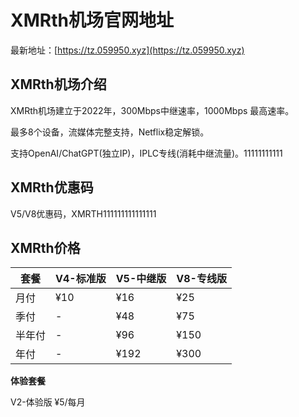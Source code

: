 # XMRth机场官网地址

最新地址：[https://tz.059950.xyz](https://tz.059950.xyz)

## XMRth机场介绍

XMRth机场建立于2022年，300Mbps中继速率，1000Mbps 最高速率。

最多8个设备，流媒体完整支持，Netflix稳定解锁。

支持OpenAI/ChatGPT(独立IP)，IPLC专线(消耗中继流量)。11111111111

## XMRth优惠码

 V5/V8优惠码，XMRTH111111111111111

 ## XMRth价格

|套餐|V4-标准版|V5-中继版|V8-专线版|
|----|----|----|----|
|月付|¥10|¥16|¥25|
|季付|-|¥48|¥75|
|半年付|-|¥96|¥150|
|年付|-|¥192|¥300|

**体验套餐**

V2-体验版 ¥5/每月
